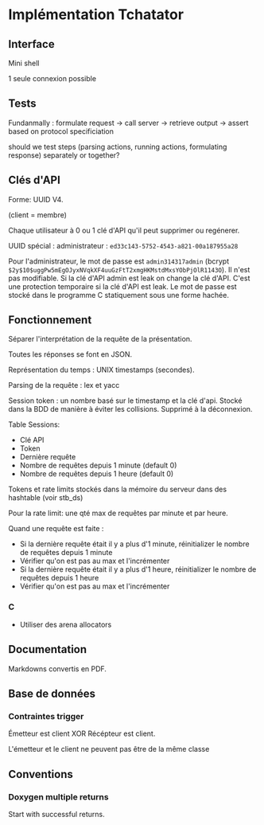 # Implémentation Tchatator

## Interface

Mini shell

1 seule connexion possible

## Tests

Fundanmally : formulate request -> call server -> retrieve output -> assert based on protocol specificiation

should we test steps (parsing actions, running actions, formulating response) separately or together?

## Clés d'API

Forme: UUID V4.

(client = membre)

Chaque utilisateur à 0 ou 1 clé d'API qu'il peut supprimer ou regénerer.

UUID spécial : administrateur : `ed33c143-5752-4543-a821-00a187955a28`

Pour l'administrateur, le mot de passe est `admin314317admin` (bcrypt `$2y$10$uggPw5mEgOJyxNVqkXF4uuGzFtT2xmgHKMstdMxsYObPjOlR1143O`). Il n'est pas modifiable. Si la clé d'API admin est leak on change la clé d'API. C'est une protection temporaire si la clé d'API est leak. Le mot de passe est stocké dans le programme C statiquement sous une forme hachée.

## Fonctionnement

Séparer l'interprétation de la requête de la présentation.

Toutes les réponses se font en JSON.

Représentation du temps : UNIX timestamps (secondes).

Parsing de la requête : lex et yacc

Session token : un nombre basé sur le timestamp et la clé d'api. Stocké dans la BDD de manière à éviter les collisions. Supprimé à la déconnexion.

Table Sessions:

- Clé API
- Token
- Dernière requête
- Nombre de requêtes depuis 1 minute (default 0)
- Nombre de requêtes depuis 1 heure (default 0)

Tokens et rate limits stockés dans la mémoire du serveur dans des hashtable (voir stb_ds)

Pour la rate limit: une qté max de requêtes par minute et par heure.

Quand une requête est faite :

- Si la dernière requête était il y a plus d'1 minute, réinitializer le nombre de requêtes depuis 1 minute
- Vérifier qu'on est pas au max et l'incrémenter
- Si la dernière requête était il y a plus d'1 heure, réinitializer le nombre de requêtes depuis 1 heure
- Vérifier qu'on est pas au max et l'incrémenter

### C

- Utiliser des arena allocators

## Documentation

Markdowns convertis en PDF.

## Base de données

### Contraintes trigger

Émetteur est client XOR Récépteur est client.

L'émetteur et le client ne peuvent pas être de la même classe

## Conventions

### Doxygen multiple returns

Start with successful returns.
